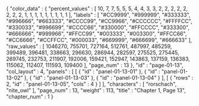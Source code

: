 {
  "color_data" : {
    "percent_values" : [
      10,
      7,
      7,
      5,
      5,
      5,
      4,
      4,
      3,
      3,
      2,
      2,
      2,
      2,
      2,
      2,
      2,
      2,
      1,
      1,
      1,
      1,
      1,
      1,
      1,
      1,
      1
    ],
    "labels" : [
      "#CC9999",
      "#999999",
      "#333333",
      "#996666",
      "#663333",
      "#CCCC99",
      "#CC9966",
      "#CCCCCC",
      "#FFFFCC",
      "#330033",
      "#996699",
      "#CCCC66",
      "#330000",
      "#FFCCCC",
      "#333300",
      "#666666",
      "#999966",
      "#FFCC99",
      "#003333",
      "#003300",
      "#FFCC66",
      "#CC6666",
      "#CCFFCC",
      "#000033",
      "#669999",
      "#666699",
      "#666633"
    ],
    "raw_values" : [
      1046270,
      755701,
      727164,
      512761,
      487997,
      485259,
      399489,
      396481,
      338663,
      296630,
      286944,
      282597,
      275525,
      275445,
      269745,
      232753,
      211907,
      192006,
      159421,
      152947,
      143863,
      137159,
      136383,
      115062,
      112407,
      111593,
      109400
    ],
    "page_num" : 13
  },
  "id" : "page-01-13",
  "col_layout" : 4,
  "panels" : [
    [
      {
        "id" : "panel-01-13-01"
      },
      {
        "id" : "panel-01-13-02"
      },
      {
        "id" : "panel-01-13-03"
      },
      {
        "id" : "panel-01-13-04"
      }
    ],
    [
      {
        "rows" : 2,
        "id" : "panel-01-13-05",
        "cols" : 4
      }
    ]
  ],
  "characters" : [
    "rorschach",
    "nite_owl"
  ],
  "page_num" : 13,
  "weight" : 113,
  "title" : "Chapter 1, Page 13",
  "chapter_num" : 1
}
